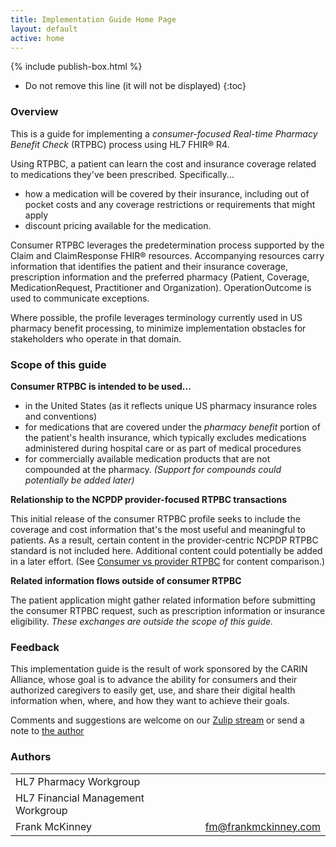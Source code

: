 ```yaml
---
title: Implementation Guide Home Page
layout: default
active: home
---
```


{% include publish-box.html %}

<!-- { :.no_toc } -->

<!-- TOC  the css styling for this is \pages\assets\css\project.css under 'markdown-toc'-->

* Do not remove this line (it will not be displayed)
{:toc}

<!-- end TOC -->
### Overview

This is a guide for implementing a *consumer-focused Real-time Pharmacy Benefit Check* (RTPBC) process using HL7 FHIR&reg; R4.

Using RTPBC, a patient can learn the cost and insurance coverage related to medications they've been prescribed. Specifically... 
* how a medication will be covered by their insurance, including out of pocket costs and any coverage restrictions or requirements that might apply
* discount pricing available for the medication. 

Consumer RTPBC leverages the predetermination process supported by the Claim and ClaimResponse FHIR&reg; resources. Accompanying resources carry information that identifies the patient and their insurance coverage, prescription information and the preferred pharmacy (Patient, Coverage, MedicationRequest, Practitioner and Organization). OperationOutcome is used to communicate exceptions.

Where possible, the profile leverages terminology currently used in US pharmacy benefit processing, to minimize implementation obstacles for stakeholders who operate in that domain.
<br>

### Scope of this guide
**Consumer RTPBC is intended to be used...**

* in the United States (as it reflects unique US pharmacy insurance roles and conventions)
* for medications that are covered under the *pharmacy benefit* portion of the patient's health insurance, which typically excludes medications administered during hospital care or as part of medical procedures
* for commercially available medication products that are not compounded at the pharmacy. *(Support for compounds could potentially be added later)*

**Relationship to the NCPDP provider-focused RTPBC transactions**

This initial release of the consumer RTPBC profile seeks to include the coverage and cost information that's the most useful and meaningful to patients. As a result, certain content in the provider-centric NCPDP RTPBC standard is not included here. Additional content could potentially be added in a later effort. (See <a href="Consumer_vs_provider_RTPBC.html">Consumer vs provider RTPBC</a> for content comparison.)

**Related information flows outside of consumer RTPBC**

The patient application might gather related information before submitting the consumer RTPBC request, such as prescription information or insurance eligibility. *These exchanges are outside the scope of this guide.*
<br>

### Feedback
This implementation guide is the result of work sponsored by the CARIN Alliance, whose goal is to advance the ability for consumers and their authorized caregivers to easily get, use, and share their digital health information when, where, and how they want to achieve their goals.

Comments and suggestions are welcome on our <a href="https://chat.fhir.org/#narrow/stream/208660-CARIN-Benefit.20Check.20IG">Zulip stream</a> or send a note to <a href="mailto:fm@frankmckinney.com">the author</a>
<br>

### Authors

<table>
<tbody>
<tr>
<td>HL7 Pharmacy Workgroup</td>
<td></td>
</tr>
<tr>
<td>HL7 Financial Management Workgroup</td>
<td></td>
</tr>
<tr>
<td>Frank McKinney</td>
<td><a href="mailto:fm@frankmckinney.com">fm@frankmckinney.com</a></td>
</tr>
</tbody>
</table>

<br>
